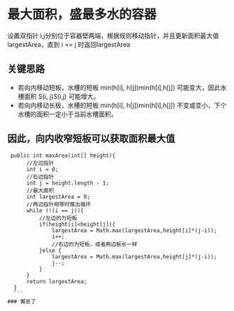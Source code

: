   # 最大面积，盛最多水的容器
  设置双指针 i,j分别位于容器壁两端，根据规则移动指针，并且更新面积最大值largestArea，直到 i == j 时返回largestArea
  ## 关键思路
  - 若向内移动短板，水槽的短板 min(h[i], h[j])min(h[i],h[j]) 可能变大，因此水槽面积 S(i, j)S(i,j) 可能增大。
  - 若向内移动长板，水槽的短板 min(h[i], h[j])min(h[i],h[j]) 不变或变小，下个水槽的面积一定小于当前水槽面积。
  ## 因此，向内收窄短板可以获取面积最大值
  ```
   public int maxArea(int[] height){
        //左边指针
        int i = 0;
        //右边指针
        int j = height.length - 1;
        //最大面积
        int largestArea = 0;
        //两边指针相等时推出循环
        while (!(i == j)){
            //左边的为短板
            if(height[i]<height[j]){
                largestArea = Math.max(largestArea,height[i]*(j-i));
                i++;
                //右边的为短板，或者两边板长一样
            }else {
                largestArea = Math.max(largestArea,height[j]*(j-i));
                j--;
            }
        }
        return largestArea;
    }
    ```
### 懈怠了
